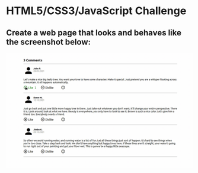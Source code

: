 # HTML5/CSS3/JavaScript Challenge
## Create a web page that looks and behaves like the screenshot below:
![CSS Exercise - Preview](./design/preview.gif)
